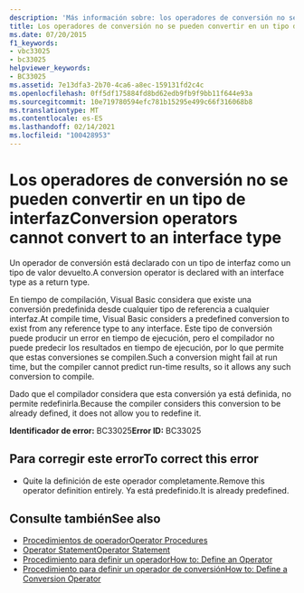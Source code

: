 ```yaml
---
description: 'Más información sobre: los operadores de conversión no se pueden convertir en un tipo de interfaz'
title: Los operadores de conversión no se pueden convertir en un tipo de interfaz
ms.date: 07/20/2015
f1_keywords:
- vbc33025
- bc33025
helpviewer_keywords:
- BC33025
ms.assetid: 7e13dfa3-2b70-4ca6-a8ec-159131fd2c4c
ms.openlocfilehash: 0ff5df175884fd8bd62edb9fb9f9bb11f644e93a
ms.sourcegitcommit: 10e719780594efc781b15295e499c66f316068b8
ms.translationtype: MT
ms.contentlocale: es-ES
ms.lasthandoff: 02/14/2021
ms.locfileid: "100428953"
---
```

# <a name="conversion-operators-cannot-convert-to-an-interface-type"></a><span data-ttu-id="3ec66-103">Los operadores de conversión no se pueden convertir en un tipo de interfaz</span><span class="sxs-lookup"><span data-stu-id="3ec66-103">Conversion operators cannot convert to an interface type</span></span>

<span data-ttu-id="3ec66-104">Un operador de conversión está declarado con un tipo de interfaz como un tipo de valor devuelto.</span><span class="sxs-lookup"><span data-stu-id="3ec66-104">A conversion operator is declared with an interface type as a return type.</span></span>  
  
 <span data-ttu-id="3ec66-105">En tiempo de compilación, Visual Basic considera que existe una conversión predefinida desde cualquier tipo de referencia a cualquier interfaz.</span><span class="sxs-lookup"><span data-stu-id="3ec66-105">At compile time, Visual Basic considers a predefined conversion to exist from any reference type to any interface.</span></span> <span data-ttu-id="3ec66-106">Este tipo de conversión puede producir un error en tiempo de ejecución, pero el compilador no puede predecir los resultados en tiempo de ejecución, por lo que permite que estas conversiones se compilen.</span><span class="sxs-lookup"><span data-stu-id="3ec66-106">Such a conversion might fail at run time, but the compiler cannot predict run-time results, so it allows any such conversion to compile.</span></span>  
  
 <span data-ttu-id="3ec66-107">Dado que el compilador considera que esta conversión ya está definida, no permite redefinirla.</span><span class="sxs-lookup"><span data-stu-id="3ec66-107">Because the compiler considers this conversion to be already defined, it does not allow you to redefine it.</span></span>  
  
 <span data-ttu-id="3ec66-108">**Identificador de error:** BC33025</span><span class="sxs-lookup"><span data-stu-id="3ec66-108">**Error ID:** BC33025</span></span>  
  
## <a name="to-correct-this-error"></a><span data-ttu-id="3ec66-109">Para corregir este error</span><span class="sxs-lookup"><span data-stu-id="3ec66-109">To correct this error</span></span>  
  
- <span data-ttu-id="3ec66-110">Quite la definición de este operador completamente.</span><span class="sxs-lookup"><span data-stu-id="3ec66-110">Remove this operator definition entirely.</span></span> <span data-ttu-id="3ec66-111">Ya está predefinido.</span><span class="sxs-lookup"><span data-stu-id="3ec66-111">It is already predefined.</span></span>  
  
## <a name="see-also"></a><span data-ttu-id="3ec66-112">Consulte también</span><span class="sxs-lookup"><span data-stu-id="3ec66-112">See also</span></span>

- [<span data-ttu-id="3ec66-113">Procedimientos de operador</span><span class="sxs-lookup"><span data-stu-id="3ec66-113">Operator Procedures</span></span>](../programming-guide/language-features/procedures/operator-procedures.md)
- [<span data-ttu-id="3ec66-114">Operator Statement</span><span class="sxs-lookup"><span data-stu-id="3ec66-114">Operator Statement</span></span>](../language-reference/statements/operator-statement.md)
- [<span data-ttu-id="3ec66-115">Procedimiento para definir un operador</span><span class="sxs-lookup"><span data-stu-id="3ec66-115">How to: Define an Operator</span></span>](../programming-guide/language-features/procedures/how-to-define-an-operator.md)
- [<span data-ttu-id="3ec66-116">Procedimiento para definir un operador de conversión</span><span class="sxs-lookup"><span data-stu-id="3ec66-116">How to: Define a Conversion Operator</span></span>](../programming-guide/language-features/procedures/how-to-define-a-conversion-operator.md)
